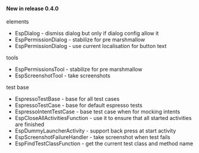 #### New in release 0.4.0

elements

* EspDialog - dismiss dialog but only if dialog config allow it
* EspPermissionDialog - stabilize for pre marshmallow
* EspPermissionDialog - use current localisation for button text

tools

* EspPermissionsTool - stabilize for pre marshmallow
* EspScreenshotTool - take screenshots

test base

* EspressoTestBase - base for all test cases
* EspressoTestCase - base for default espresso tests
* EspressoIntentTestCase - base test case when for mocking intents
* EspCloseAllActivitiesFunction - use it to ensure that all started activities are finished
* EspDummyLauncherActivity - support back press at start activity
* EspScreenshotFailureHandler - take screenshot when test fails
* EspFindTestClassFunction - get the current test class and method name
